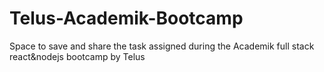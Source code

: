 # Telus-Academik-Bootcamp
Space to save and share the task assigned during the Academik full stack react&amp;nodejs bootcamp by Telus
